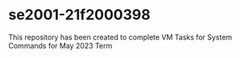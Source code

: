 # se2001-21f2000398
This repository has been created to complete VM Tasks for System Commands for May 2023 Term
